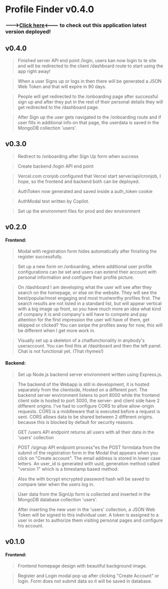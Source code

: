 # Profile Finder v0.4.0

### --->[Click here](https://profile-finder-jet.vercel.app/)<--- to check out this application latest version deployed!

## v0.4.0

> Finished server API end point /login, users kan now login to te site and will be redirected to the client /dashboard route to start using the app right away!

> When a user Signs up or logs in then there will be generated a JSON Web Token and that will expire in 90 days.

> People will get redirected to the /onboarding page after successful sign up and after they put in the rest of their personal details they will get redirected to the /dashboard page.

> After Sign up the user gets navigated to the /onboarding route and if user fills in additional info on that page, the userdata is saved in the MongoDB collection 'users'.

## v0.3.0

> Redirect to /onboarding after Sign Up form when success

> Create backend /login API end point

> Vercel.com cronjob configured that Vercel start server/api/cronjob, I hope, so the frontend and backend both can be deployed.

> AuthToken now generated and saved inside a auth_token cookie

> AuthModal test written by Copilot.

> Set up the environment files for prod and dev environment

## v0.2.0

#### Frontend:

> Modal with registration form hides automatically after finishing the register successfully.

> Set up a new form on /onboarding, where additional user profile configurations can be set and users can extend their account with personal information and configure their profile picture.

> On /dashboard I am developing what the user will see after they search on the homepage, or else on the website. They will see the best/popular/most engaging and most trustworthy profiles first. The search results are not listed in a standard list, but will appear vertical with a big image up front, so you have much more an idea what kind of company it is and company's will have to compete and pay attention for the first impression the user will have of them, get skipped or clicked? You can swipe the profiles away for now, this will be different when I get more work in.

> Visually set up a skeleton of a chatfunctionality in anybody's useraccount. You can find this at /dashboard and then the left panel. Chat is not functional yet. (That rhymes!)

#### Backend:

> Set up Node.js backend server environment written using Express.js.

> The backend of the Webapp is still in development, it is hosted separately from the clientside, Hosted on a different port. The backend server environment listens to port 8000 while the frontend client side is hosted to port 3000, the server- and client side have 2 different origins. I've had to configure CORS to allow allow-origin requests. CORS is a middleware that is executed before a request is sent. CORS allows data to be shared between 2 different origins. because this is blocked by default for security reasons.

> GET /users API endpoint returns all users with all their data in the 'users' collection

> POST /signup API endpoint process"es the POST formdata from the submit of the registration form in the Modal that appears when you click on "Create account". The email address is stored in lower case letters. An user_id is generated with uuid, generation method called "version 1" which is a timestamp based method.

> Also the with bcrypt encrypted password hash will be saved to compare later when the users log in.

> User data from the SignUp form is collected and inserted in the MongoDB database collection 'users'.

> After inserting the new user in the 'users' collection, a JSON Web Token will be signed to this individual user. A token is assigned to a user in order to authorize them visiting personal pages and configure his account.

## v0.1.0

#### Frontend:

> Frontend homepage design with beautiful background image.

> Register and Login modal pop up after clicking "Create Account" or login. Form does not submit data so it will be saved in database.

>
